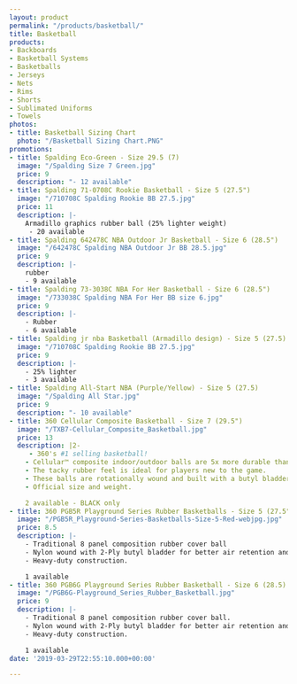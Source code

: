 ```yaml
---
layout: product
permalink: "/products/basketball/"
title: Basketball
products:
- Backboards
- Basketball Systems
- Basketballs
- Jerseys
- Nets
- Rims
- Shorts
- Sublimated Uniforms
- Towels
photos:
- title: Basketball Sizing Chart
  photo: "/Basketball Sizing Chart.PNG"
promotions:
- title: Spalding Eco-Green - Size 29.5 (7)
  image: "/Spalding Size 7 Green.jpg"
  price: 9
  description: "- 12 available"
- title: Spalding 71-0708C Rookie Basketball - Size 5 (27.5")
  image: "/710708C Spalding Rookie BB 27.5.jpg"
  price: 11
  description: |-
    Armadillo graphics rubber ball (25% lighter weight)
     - 20 available
- title: Spalding 642478C NBA Outdoor Jr Basketball - Size 6 (28.5")
  image: "/642478C Spalding NBA Outdoor Jr BB 28.5.jpg"
  price: 9
  description: |-
    rubber
    - 9 available
- title: Spalding 73-3038C NBA For Her Basketball - Size 6 (28.5")
  image: "/733038C Spalding NBA For Her BB size 6.jpg"
  price: 9
  description: |-
    - Rubber
    - 6 available
- title: Spalding jr nba Basketball (Armadillo design) - Size 5 (27.5)
  image: "/710708C Spalding Rookie BB 27.5.jpg"
  price: 9
  description: |-
    - 25% lighter
    - 3 available
- title: Spalding All-Start NBA (Purple/Yellow) - Size 5 (27.5)
  image: "/Spalding All Star.jpg"
  price: 9
  description: "- 10 available"
- title: 360 Cellular Composite Basketball - Size 7 (29.5")
  image: "/TXB7-Cellular_Composite_Basketball.jpg"
  price: 13
  description: |2-
     - 360's #1 selling basketball!
    - Cellular™ composite indoor/outdoor balls are 5x more durable than traditional rubber balls.
    - The tacky rubber feel is ideal for players new to the game.
    - These balls are rotationally wound and built with a butyl bladder for consistent bounce and air retention.
    - Official size and weight.

    2 available - BLACK only
- title: 360 PGB5R Playground Series Rubber Basketballs - Size 5 (27.5")
  image: "/PGB5R_Playground-Series-Basketballs-Size-5-Red-webjpg.jpg"
  price: 8.5
  description: |-
    - Traditional 8 panel composition rubber cover ball
    - Nylon wound with 2-Ply butyl bladder for better air retention and consistent bounce
    - Heavy-duty construction.

    1 available
- title: 360 PGB6G Playground Series Rubber Basketball - Size 6 (28.5)
  image: "/PGB6G-Playground_Series_Rubber_Basketball.jpg"
  price: 9
  description: |-
    - Traditional 8 panel composition rubber cover ball.
    - Nylon wound with 2-Ply butyl bladder for better air retention and consistent bounce.
    - Heavy-duty construction.

    1 available
date: '2019-03-29T22:55:10.000+00:00'

---
```


